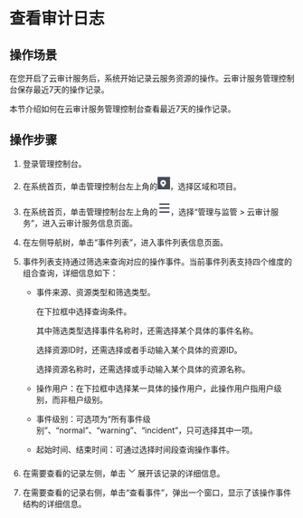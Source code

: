 # 查看审计日志<a name="dc_04_0702"></a>

## 操作场景<a name="section9897383"></a>

在您开启了云审计服务后，系统开始记录云服务资源的操作。云审计服务管理控制台保存最近7天的操作记录。

本节介绍如何在云审计服务管理控制台查看最近7天的操作记录。

## 操作步骤<a name="section21967589"></a>

1.  登录管理控制台。
2.  在系统首页，单击管理控制台左上角的![](figures/zh-cn_image_0262075528.png)，选择区域和项目。
3.  在系统首页，单击管理控制台左上角的![](figures/zh-cn_image_0262075529.png)，选择“管理与监管 \> 云审计服务”，进入云审计服务信息页面。
4.  在左侧导航树，单击“事件列表”，进入事件列表信息页面。
5.  事件列表支持通过筛选来查询对应的操作事件。当前事件列表支持四个维度的组合查询，详细信息如下：
    -   事件来源、资源类型和筛选类型。

        在下拉框中选择查询条件。

        其中筛选类型选择事件名称时，还需选择某个具体的事件名称。

        选择资源ID时，还需选择或者手动输入某个具体的资源ID。

        选择资源名称时，还需选择或手动输入某个具体的资源名称。

    -   操作用户：在下拉框中选择某一具体的操作用户，此操作用户指用户级别，而非租户级别。
    -   事件级别：可选项为“所有事件级别”、“normal”、“warning”、“incident”，只可选择其中一项。
    -   起始时间、结束时间：可通过选择时间段查询操作事件。

6.  在需要查看的记录左侧，单击![](figures/向下箭头图标.png)展开该记录的详细信息。
7.  在需要查看的记录右侧，单击“查看事件”，弹出一个窗口，显示了该操作事件结构的详细信息。

